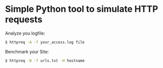 # Simple Python tool to simulate HTTP requests

Analyze you logfile:
```bash
$ httpreq -A -f your_access.log file
```

Benchmark your Site:
```bash
$ httpreq -B -f urls.txt -H hostname
```
